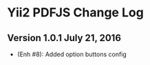 Yii2 PDFJS Change Log
=================================

Version 1.0.1 July 21, 2016
---------------------

- (Enh #8): Added option buttons config
